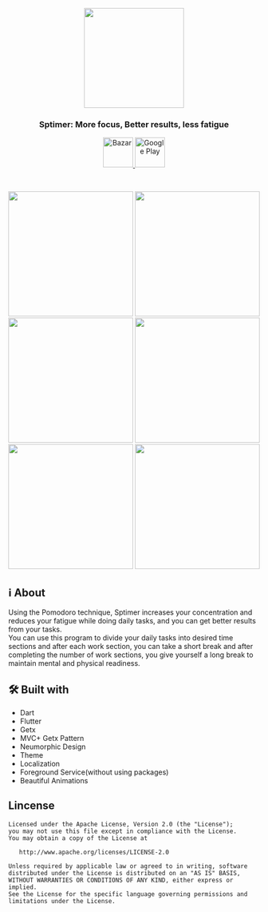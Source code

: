 
<p align="center">
   <img src="https://user-images.githubusercontent.com/88077166/218303974-1f5f7f55-c64e-4ef2-90a5-5ad5a1d72253.png" width="200">

  <h3 align="center">Sptimer: More focus, Better results, less fatigue</h3>


  <p align="center">
    <a href="https://cafebazaar.ir/app/smart.pomodoro.timer">
      <img src="https://user-images.githubusercontent.com/88077166/218304769-624582fc-96bb-41a9-b7d9-ef0448eee6f0.png" height="60" alt="Bazar" </a>
    <a href="https://play.google.com/store/apps/details?id=smart.pomodoro.timer">
     <img src="https://github.com/Volorf/Badges/blob/master/Google%20Play/Google%20Play%20Badge.png" height="60" alt="Google Play"/></a>
  </p>
</p>

<br />

<p align="center">
  <img src="https://user-images.githubusercontent.com/88077166/217165389-0c2a9aea-cd0e-434c-a24b-85bee0b2bcea.png" width="250" />
  <img src="https://user-images.githubusercontent.com/88077166/217165403-bf6e35c0-0c3c-40b8-a42b-5b0e968c2ea9.png" width="250" /> 
  <img src="https://user-images.githubusercontent.com/88077166/217165415-dc033f56-b1d9-4492-aa1d-74c7d640a6cf.png" width="250" />
  <img src="https://user-images.githubusercontent.com/88077166/217165419-ead72459-6571-40c4-a8d1-07597f3750a8.png" width="250" />
  <img src="https://user-images.githubusercontent.com/88077166/217165656-195ad5e5-0847-49c2-a8ac-fd861f187ca1.png" width="250" />
  <img src="https://user-images.githubusercontent.com/88077166/217165441-ec6facc3-4c77-4e1e-b2dc-da927bfb7ecc.png" width="250" />
</p>

## ℹ️ About
Using the Pomodoro technique, Sptimer increases your concentration and reduces your fatigue while doing daily tasks, and you can get better results from your tasks.<br/>
You can use this program to divide your daily tasks into desired time sections and after each work section, you can take a short break and after completing the number of work sections, you give yourself a long break to maintain mental and physical readiness.

## 🛠 Built with
- Dart
- Flutter
- Getx
- MVC+ Getx Pattern
- Neumorphic Design
- Theme
- Localization
- Foreground Service(without using packages)
- Beautiful Animations

## Lincense
    Licensed under the Apache License, Version 2.0 (the "License");
    you may not use this file except in compliance with the License.
    You may obtain a copy of the License at

       http://www.apache.org/licenses/LICENSE-2.0

    Unless required by applicable law or agreed to in writing, software
    distributed under the License is distributed on an "AS IS" BASIS,
    WITHOUT WARRANTIES OR CONDITIONS OF ANY KIND, either express or implied.
    See the License for the specific language governing permissions and
    limitations under the License.
